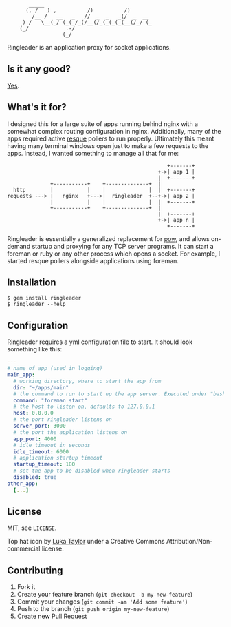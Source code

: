 ```plain
       _____
      (, /   ) ,          /)          /)
        /__ /   __   _   //  _  _   _(/  _  __
     ) /   \__(_/ (_(_/_(/__(/_(_(_(_(__(/_/ (_
    (_/            .-/
                  (_/
```

Ringleader is an application proxy for socket applications.

## Is it any good?

[Yes](http://news.ycombinator.com/item?id=3067434).

## What's it for?

I designed this for a large suite of apps running behind nginx with a somewhat
complex routing configuration in nginx. Additionally, many of the apps required
active [resque](https://github.com/defunkt/resque/) pollers to run properly.
Ultimately this meant having many terminal windows open just to make a few
requests to the apps. Instead, I wanted something to manage all that for me:

                                                        +-------+
                                                     +->| app 1 |
                                                     |  +-------+
                  +-----------+    +--------------+  |
      http        |           |    |              |  |  +-------+
    requests ---> |   nginx   +--->|  ringleader  +--+->| app 2 |
                  |           |    |              |  |  +-------+
                  +-----------+    +--------------+  |
                                                     |  +-------+
                                                     +->| app n |
                                                        +-------+

Ringleader is essentially a generalized replacement for [pow](http://pow.cx/),
and allows on-demand startup and proxying for any TCP server programs. It can
start a foreman or ruby or any other process which opens a socket. For example,
I started resque pollers alongside applications using foreman.

## Installation

    $ gem install ringleader
    $ ringleader --help

## Configuration

Ringleader requires a yml configuration file to start. It should look something
like this:

```yml
---
# name of app (used in logging)
main_app:
  # working directory, where to start the app from
  dir: "~/apps/main"
  # the command to run to start up the app server. Executed under "bash -c".
  command: "foreman start"
  # the host to listen on, defaults to 127.0.0.1
  host: 0.0.0.0
  # the port ringleader listens on
  server_port: 3000
  # the port the application listens on
  app_port: 4000
  # idle timeout in seconds
  idle_timeout: 6000
  # application startup timeout
  startup_timeout: 180
  # set the app to be disabled when ringleader starts
  disabled: true
other_app:
  [...]
```

## License

MIT, see `LICENSE`.

Top hat icon by [Luka Taylor](http://lukataylo.deviantart.com/gallery/#/d2g95fp)
under a Creative Commons Attribution/Non-commercial license.

## Contributing

1. Fork it
2. Create your feature branch (`git checkout -b my-new-feature`)
3. Commit your changes (`git commit -am 'Add some feature'`)
4. Push to the branch (`git push origin my-new-feature`)
5. Create new Pull Request
